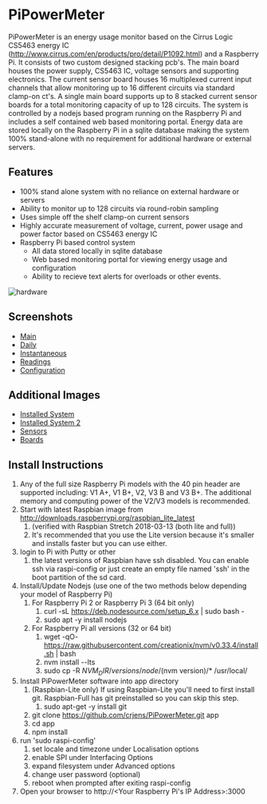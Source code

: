 PiPowerMeter
=====

PiPowerMeter is an energy usage monitor based on the Cirrus Logic CS5463 energy IC (http://www.cirrus.com/en/products/pro/detail/P1092.html) and a Raspberry Pi.  It consists of two custom designed stacking pcb's.  The main board houses the power supply, CS5463 IC, voltage sensors and supporting electronics.  The current sensor board houses 16 multiplexed current input channels that allow monitoring up to 16 different circuits via standard clamp-on ct's.  A single main board supports up to 8 stacked current sensor boards for a total monitoring capacity of up to 128 circuits.
The system is controlled by a nodejs based program running on the Raspberry Pi and includes a self contained web based monitoring portal.  Energy data are stored locally on the Raspberry Pi in a sqlite database making the system 100% stand-alone with no requirement for additional hardware or external servers.



Features
--------
 - 100% stand alone system with no reliance on external hardware or servers
 - Ability to monitor up to 128 circuits via round-robin sampling
 - Uses simple off the shelf clamp-on current sensors
 - Highly accurate measurement of voltage, current, power usage and power factor based on CS5463 energy IC
 - Raspberry Pi based control system
   * All data stored locally in sqlite database
   * Web based monitoring portal for viewing energy usage and configuration
   * Ability to recieve text alerts for overloads or other events.
 

 ![hardware](https://raw.githubusercontent.com/crjens/PiPowerMeter/master/Documentation/DSC_0009.JPG)

Screenshots
-----------
- [Main](https://raw.githubusercontent.com/crjens/PiPowerMeter/master/Documentation/main.png)
- [Daily](https://raw.githubusercontent.com/crjens/PiPowerMeter/master/Documentation/graph.png)
- [Instantaneous](https://raw.githubusercontent.com/crjens/PiPowerMeter/master/Documentation/instant.png)
- [Readings](https://raw.githubusercontent.com/crjens/PiPowerMeter/master/Documentation/readings.png)
- [Configuration](https://raw.githubusercontent.com/crjens/PiPowerMeter/master/Documentation/config.png)


Additional Images
-----------------
- [Installed System](https://raw.githubusercontent.com/crjens/PiPowerMeter/master/Documentation/DSC_0077.JPG)
- [Installed System 2](https://raw.githubusercontent.com/crjens/PiPowerMeter/master/Documentation/DSC_0078.JPG)
- [Sensors](https://raw.githubusercontent.com/crjens/PiPowerMeter/master/Documentation/DSC_0002.JPG)
- [Boards](https://raw.githubusercontent.com/crjens/PiPowerMeter/master/Documentation/DSC_0012.JPG)


Install Instructions
--------------------
1. Any of the full size Raspberry Pi models with the 40 pin header are supported including: V1 A+, V1 B+, V2, V3 B and V3 B+.  The additional memory and computing power of the V2/V3 models is recommended.
2. Start with latest Raspbian image from http://downloads.raspberrypi.org/raspbian_lite_latest
	1. (verified with Raspbian Stretch 2018-03-13 (both lite and full))
	2. It's recommended that you use the Lite version because it's smaller and installs faster but you can use either.
3. login to Pi with Putty or other 
	1. the latest versions of Raspbian have ssh disabled.  You can enable ssh via raspi-config or just create an empty file named 'ssh' in the boot partition of the sd card.
4. Install/Update Nodejs (use one of the two methods below depending your model of Raspberry Pi)
	1. For Raspberry Pi 2 or Raspberry Pi 3 (64 bit only)
		1. curl -sL https://deb.nodesource.com/setup_6.x | sudo bash -
		2. sudo apt -y install nodejs
	2. For Raspberry Pi all versions (32 or 64 bit)
		1. wget -qO- https://raw.githubusercontent.com/creationix/nvm/v0.33.4/install.sh | bash
		2. nvm install --lts
		3. sudo cp -R $NVM_DIR/versions/node/$(nvm version)/* /usr/local/
5. Install PiPowerMeter software into app directory
	1. (Raspbian-Lite only) If using Raspbian-Lite you'll need to first install git.  Raspbian-Full has git preinstalled so you can skip this step.
		1. sudo apt-get -y install git
	2. git clone https://github.com/crjens/PiPowerMeter.git app
	3. cd app
	4. npm install
6. run 'sudo raspi-config' 
	1. set locale and timezone under Localisation options
	2. enable SPI under Interfacing Options
	3. expand filesystem under Advanced options
	4. change user password (optional)
	5. reboot when prompted after exiting raspi-config
7. Open your browser to http://<Your Raspberry Pi's IP Address>:3000
